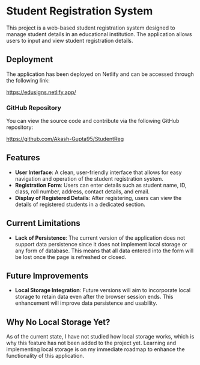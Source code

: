 # Student Registration System

This project is a web-based student registration system designed to manage student details in an educational institution. The application allows users to input and view student registration details.

## Deployment

The application has been deployed on Netlify and can be accessed through the following link:

https://edusigns.netlify.app/

### GitHub Repository

You can view the source code and contribute via the following GitHub repository:

https://github.com/Akash-Gupta95/StudentReg

## Features

- **User Interface**: A clean, user-friendly interface that allows for easy navigation and operation of the student registration system.
- **Registration Form**: Users can enter details such as student name, ID, class, roll number, address, contact details, and email.
- **Display of Registered Details**: After registering, users can view the details of registered students in a dedicated section.

## Current Limitations

- **Lack of Persistence**: The current version of the application does not support data persistence since it does not implement local storage or any form of database. This means that all data entered into the form will be lost once the page is refreshed or closed.

## Future Improvements

- **Local Storage Integration**: Future versions will aim to incorporate local storage to retain data even after the browser session ends. This enhancement will improve data persistence and usability.


## Why No Local Storage Yet?

As of the current state, I have not studied how local storage works, which is why this feature has not been added to the project yet. Learning and implementing local storage is on my immediate roadmap to enhance the functionality of this application.



